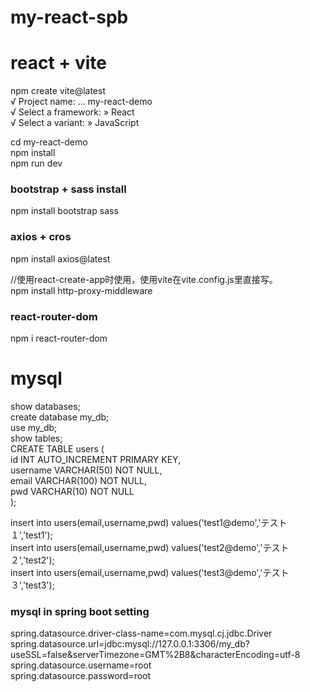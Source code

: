 # my-react-spb

# react + vite 
npm create vite@latest  
√ Project name: ... my-react-demo  
√ Select a framework: » React  
√ Select a variant: » JavaScript  

cd my-react-demo  
npm install  
npm run dev  

### bootstrap + sass install
npm install bootstrap sass


### axios + cros
npm install axios@latest

//使用react-create-app时使用，使用vite在vite.config.js里直接写。  
npm install http-proxy-middleware

### react-router-dom  
npm i react-router-dom  

# mysql
show databases;  
create database my_db;  
use my_db;  
show tables;  
CREATE TABLE users (  
    id INT AUTO_INCREMENT PRIMARY KEY,  
    username VARCHAR(50) NOT NULL,  
    email VARCHAR(100) NOT NULL,  
    pwd VARCHAR(10) NOT NULL  
);  

insert into users(email,username,pwd) values('test1@demo','テスト１','test1');  
insert into users(email,username,pwd) values('test2@demo','テスト２','test2');  
insert into users(email,username,pwd) values('test3@demo','テスト３','test3');  

### mysql in spring boot setting
spring.datasource.driver-class-name=com.mysql.cj.jdbc.Driver  
spring.datasource.url=jdbc:mysql://127.0.0.1:3306/my_db?useSSL=false&serverTimezone=GMT%2B8&characterEncoding=utf-8  
spring.datasource.username=root  
spring.datasource.password=root  



